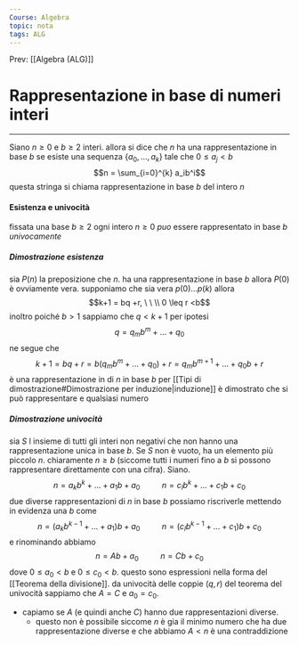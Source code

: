 ```yaml
---
Course: Algebra
topic: nota
tags: ALG
---
```


Prev: [[Algebra (ALG)]]

# Rappresentazione in base di numeri interi
---
Siano $n\geq 0$ e  $b\geq 2$ interi. allora si dice che $n$ ha una rappresentazione in base $b$ se esiste una sequenza $\{a_0,\dots,a_k\}$ tale che  $0\leq a_j < b$
$$n = \sum_{i=0}^{k} a_ib^i$$
questa stringa si chiama rappresentazione in base $b$ del intero $n$


#### Esistenza e univocità
fissata una base $b \geq 2$ ogni intero $n\geq0$ _puo_ essere rappresentato in base $b$ _univocamente_

##### Dimostrazione esistenza
sia $P(n)$ la preposizione che $n$. ha una rappresentazione in base $b$ allora $P(0)$ è ovviamente vera.
supponiamo che sia vera $p(0)\dots p(k)$ allora
$$k+1 = bq +r, \ \ \\ 0 \leq r <b$$
inoltro poiché $b>1$ sappiamo che $q<k+1$ per ipotesi 
$$q= q_mb^m+\dots+q_0$$
ne segue che 
$$k+1= bq+r=b(q_mb^m+\dots+q_0)+r = q_mb^{m+1}+\dots+q_0b+r$$
è una rappresentazione in di $n$ in base $b$ per [[Tipi di dimostrazione#Dimostrazione per induzione|induzione]] è dimostrato che si può rappresentare e qualsiasi numero
##### Dimostrazione univocità
sia $S$ l insieme di tutti gli interi non negativi che non hanno una rappresentazione unica in base $b$. Se $S$ non è vuoto, ha un elemento più piccolo $n$. chiaramente $n \geq b$ (siccome tutti i numeri fino a $b$ si possono rappresentare direttamente con una cifra).  Siano.
 $$n= a_kb^k + \dots+a_1b+a_0 \ \ \ \ \ \ \ \ \ \ n= c_lb^k+\dots+c_1b+c_0$$
 due diverse rappresentazioni di $n$ in base $b$ possiamo riscriverle mettendo in evidenza una $b$ come
 $$n= (a_kb^{k-1} + \dots+a_1)b+a_0 \ \ \ \ \ \ \ \ \ \ n= (c_lb^{k-1}+\dots+c_1)b+c_0$$
 e rinominando abbiamo 
  $$n=Ab+a_0 \ \ \ \ \ \ \ \ \ \ n= Cb+c_0$$
  dove $0\leq a_0 < b$ e $0 \leq c_0 <b$.
  questo sono espressioni nella forma del [[Teorema della divisione]]. da univocità delle coppie $(q,r)$ del teorema del univocità sappiamo che $A=C$ e $a_0=c_0$.
  - capiamo se $A$ (e quindi anche $C$) hanno due rappresentazioni diverse.
	- questo non è possibile siccome $n$ è gia il minimo numero che ha due rappresentazione diverse e che abbiamo $A<n$ è una contraddizione 
 
